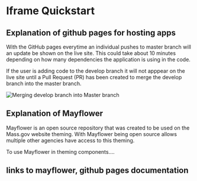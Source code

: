 # Iframe Quickstart

## Explanation of github pages for hosting apps
With the GitHub pages everytime an individual pushes to master branch will an update be shown on the live site. This could take about 10 minutes depending on how many dependencies the application is using in the code.

If the user is adding code to the develop branch it will not apppear on the live site until a Pull Request (PR) has been created to merge the develop branch into the master branch.

![Merging develop branch into Master branch](https://mrossi113.github.io/test-repo/docs/Screen%20Shot%202017-12-04%20at%204.51.34%20PM.png)

## Explanation of Mayflower
Mayflower is an open source repository that was created to be used on the Mass.gov website theming. With Mayflower being open source allows multiple other agencies have access to this theming. 

To use Mayflower in theming components....

## links to mayflower, github pages documentation
